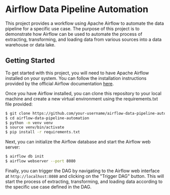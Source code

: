 # Airflow Data Pipeline Automation

This project provides a workflow using Apache Airflow to automate the data pipeline for a specific use case. The purpose of this project is to demonstrate how Airflow can be used to automate the process of extracting, transforming, and loading data from various sources into a data warehouse or data lake.

## Getting Started

To get started with this project, you will need to have Apache Airflow installed on your system. You can follow the installation instructions provided by the official Airflow documentation [here](https://airflow.apache.org/docs/apache-airflow/stable/start/index.html).

Once you have Airflow installed, you can clone this repository to your local machine and create a new virtual environment using the requirements.txt file provided:
```bash
$ git clone https://github.com/your-username/airflow-data-pipeline-automation.git
$ cd airflow-data-pipeline-automation
$ python -m venv venv
$ source venv/bin/activate
$ pip install -r requirements.txt
```

Next, you can initialize the Airflow database and start the Airflow web server: 
```bash
$ airflow db init
$ airflow webserver --port 8080
```

Finally, you can trigger the DAG by navigating to the Airflow web interface at `http://localhost:8080` and clicking on the "Trigger DAG" button. This will start the process of extracting, transforming, and loading data according to the specific use case defined in the DAG.


